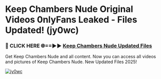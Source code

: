# Keep Chambers Nude Original Videos 0nlyFans Leaked - Files Updated! (jy0wc)

<h3>🔴 CLICK HERE 🌐==►► <a href="https://tinyurl.com/52m3yx9h" rel="nofollow">Keep Chambers Nude Updated Files</a></h3>

Get Keep Chambers Nude and all content. Now you can access all videos and pictures of Keep Chambers Nude. New Updated Files 2025!

[![jy0wc](https://i.imgur.com/TnHtlc8.gif)](https://tinyurl.com/52m3yx9h)
